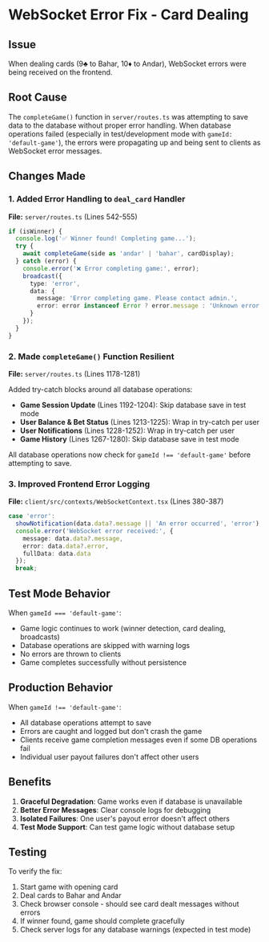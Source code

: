 # WebSocket Error Fix - Card Dealing

## Issue
When dealing cards (9♣ to Bahar, 10♦ to Andar), WebSocket errors were being received on the frontend.

## Root Cause
The `completeGame()` function in `server/routes.ts` was attempting to save data to the database without proper error handling. When database operations failed (especially in test/development mode with `gameId: 'default-game'`), the errors were propagating up and being sent to clients as WebSocket error messages.

## Changes Made

### 1. Added Error Handling to `deal_card` Handler
**File:** `server/routes.ts` (Lines 542-555)

```typescript
if (isWinner) {
  console.log('✅ Winner found! Completing game...');
  try {
    await completeGame(side as 'andar' | 'bahar', cardDisplay);
  } catch (error) {
    console.error('❌ Error completing game:', error);
    broadcast({
      type: 'error',
      data: {
        message: 'Error completing game. Please contact admin.',
        error: error instanceof Error ? error.message : 'Unknown error'
      }
    });
  }
}
```

### 2. Made `completeGame()` Function Resilient
**File:** `server/routes.ts` (Lines 1178-1281)

Added try-catch blocks around all database operations:

- **Game Session Update** (Lines 1192-1204): Skip database save in test mode
- **User Balance & Bet Status** (Lines 1213-1225): Wrap in try-catch per user
- **User Notifications** (Lines 1228-1252): Wrap in try-catch per user
- **Game History** (Lines 1267-1280): Skip database save in test mode

All database operations now check for `gameId !== 'default-game'` before attempting to save.

### 3. Improved Frontend Error Logging
**File:** `client/src/contexts/WebSocketContext.tsx` (Lines 380-387)

```typescript
case 'error':
  showNotification(data.data?.message || 'An error occurred', 'error');
  console.error('WebSocket error received:', {
    message: data.data?.message,
    error: data.data?.error,
    fullData: data.data
  });
  break;
```

## Test Mode Behavior
When `gameId === 'default-game'`:
- Game logic continues to work (winner detection, card dealing, broadcasts)
- Database operations are skipped with warning logs
- No errors are thrown to clients
- Game completes successfully without persistence

## Production Behavior
When `gameId !== 'default-game'`:
- All database operations attempt to save
- Errors are caught and logged but don't crash the game
- Clients receive game completion messages even if some DB operations fail
- Individual user payout failures don't affect other users

## Benefits
1. **Graceful Degradation**: Game works even if database is unavailable
2. **Better Error Messages**: Clear console logs for debugging
3. **Isolated Failures**: One user's payout error doesn't affect others
4. **Test Mode Support**: Can test game logic without database setup

## Testing
To verify the fix:
1. Start game with opening card
2. Deal cards to Bahar and Andar
3. Check browser console - should see card dealt messages without errors
4. If winner found, game should complete gracefully
5. Check server logs for any database warnings (expected in test mode)
